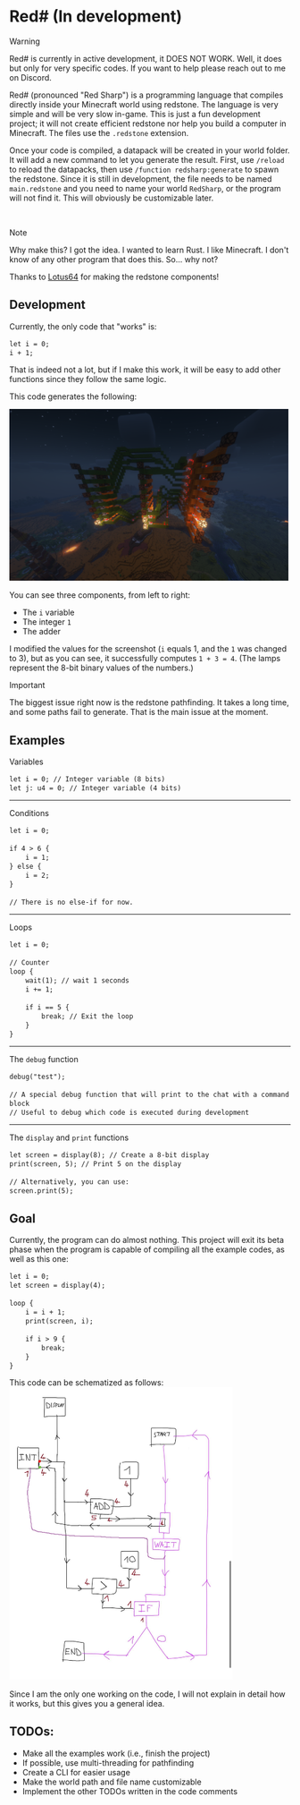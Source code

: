 # Red# (In development)

> [!WARNING]
> Red# is currently in active development, it DOES NOT WORK. Well, it does but only for very specific codes. If you want to help please reach out to me on Discord.

Red# (pronounced "Red Sharp") is a programming language that compiles directly inside your Minecraft world using redstone. The language is very simple and will be very slow in-game. This is just a fun development project; it will not create efficient redstone nor help you build a computer in Minecraft. The files use the `.redstone` extension.

Once your code is compiled, a datapack will be created in your world folder. It will add a new command to let you generate the result. First, use `/reload` to reload the datapacks, then use `/function redsharp:generate` to spawn the redstone. Since it is still in development, the file needs to be named `main.redstone` and you need to name your world `RedSharp`, or the program will not find it. This will obviously be customizable later.

<br/>

> [!NOTE]
> Why make this? I got the idea. I wanted to learn Rust. I like Minecraft. I don't know of any other program that does this. So... why not?

Thanks to [Lotus64](https://github.com/lotus64yt) for making the redstone components!


## Development

Currently, the only code that "works" is:
```
let i = 0;
i + 1;
```
That is indeed not a lot, but if I make this work, it will be easy to add other functions since they follow the same logic.

This code generates the following:

<img src="first-result.png" alt="First result" width="500"/>

You can see three components, from left to right:
- The `i` variable
- The integer `1`
- The adder

I modified the values for the screenshot (`i` equals 1, and the `1` was changed to 3), but as you can see, it successfully computes `1 + 3 = 4`. (The lamps represent the 8-bit binary values of the numbers.)

> [!IMPORTANT]
> The biggest issue right now is the redstone pathfinding. It takes a long time, and some paths fail to generate. That is the main issue at the moment.

## Examples
Variables
```
let i = 0; // Integer variable (8 bits)
let j: u4 = 0; // Integer variable (4 bits)
```

---
Conditions
```
let i = 0;

if 4 > 6 {
    i = 1;
} else {
    i = 2;
}

// There is no else-if for now.
```

---
Loops
```
let i = 0;

// Counter
loop {
    wait(1); // wait 1 seconds
    i += 1;

    if i == 5 {
        break; // Exit the loop
    }
}
```

---
The `debug` function
```
debug("test");

// A special debug function that will print to the chat with a command block
// Useful to debug which code is executed during development
```

---
The `display` and `print` functions
```
let screen = display(8); // Create a 8-bit display
print(screen, 5); // Print 5 on the display

// Alternatively, you can use:
screen.print(5);
```


## Goal
Currently, the program can do almost nothing.
This project will exit its beta phase when the program is capable of compiling all the example codes, as well as this one:
```
let i = 0;
let screen = display(4);

loop {
    i = i + 1;
    print(screen, i);

    if i > 9 {
        break;
    }
}
```

This code can be schematized as follows:  
<img src="schema.jpg" alt="Schematic" width="400"/>

Since I am the only one working on the code, I will not explain in detail how it works, but this gives you a general idea.

## TODOs:
- Make all the examples work (i.e., finish the project)
- If possible, use multi-threading for pathfinding
- Create a CLI for easier usage
- Make the world path and file name customizable
- Implement the other TODOs written in the code comments
